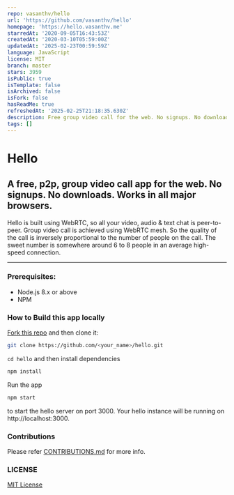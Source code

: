 ```yaml
---
repo: vasanthv/hello
url: 'https://github.com/vasanthv/hello'
homepage: 'https://hello.vasanthv.me'
starredAt: '2020-09-05T16:43:53Z'
createdAt: '2020-03-10T05:59:00Z'
updatedAt: '2025-02-23T00:59:59Z'
language: JavaScript
license: MIT
branch: master
stars: 3959
isPublic: true
isTemplate: false
isArchived: false
isFork: false
hasReadMe: true
refreshedAt: '2025-02-25T21:18:35.630Z'
description: Free group video call for the web. No signups. No downloads.
tags: []
---
```


# Hello

## A free, p2p, group video call app for the web. No signups. No downloads. Works in all major browsers.

Hello is built using WebRTC, so all your video, audio & text chat is peer-to-peer. Group video call is achieved using WebRTC mesh. So the quality of the call is inversely proportional to the number of people on the call. The sweet number is somewhere around 6 to 8 people in an average high-speed connection.

---

### Prerequisites:

- Node.js 8.x or above
- NPM

### How to Build this app locally

[Fork this repo](https://github.com/vasanthv/hello/fork) and then clone it:

```bash
git clone https://github.com/<your_name>/hello.git
```

`cd hello` and then install dependencies

```bash
npm install
```

Run the app

```bash
npm start
```

to start the hello server on port 3000. Your hello instance will be running on http://localhost:3000.

### Contributions

Please refer <a href="https://github.com/vasanthv/hello/blob/master/markdowns/CONTRIBUTIONS.md">CONTRIBUTIONS.md</a> for more info.

### LICENSE

<a href="https://github.com/vasanthv/hello/blob/master/LICENSE">MIT License</a>
